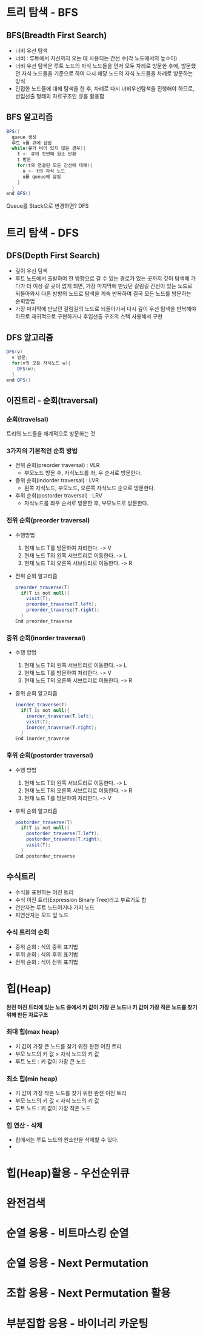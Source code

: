 # 트리 탐색 - BFS
## BFS(Breadth First Search)
- 너비 우선 탐색
- 너비 : 루트에서 자신까지 오는 데 사용되는 간선 수(각 노드에서의 높ㅇ이)
- 너비 우선 탐색은 루트 노드의 자식 노드들을 먼저 모두 차례로 방문한 후에, 방문했던 자식 노드들을 기준으로 하여 다시 해당 노드의 자식 노드들을 차례로 방문하는 방식
- 인접한 노드들에 대해 탐색을 한 후, 차례로 다시 너비우선탐색을 진행해야 하므로, 선입선출 형태의 자료구조인 큐를 활용함

## BFS 알고리즘
```java
BFS()
  queue 생성
  루트 v를 큐에 삽입
  while(큐가 비어 있지 않은 경우){
    t <- 큐의 첫번째 원소 반환
    t 방문
    for(t와 연결된 모든 간선에 대해){
      u <- t의 자식 노드
      u를 queue에 삽입
    }
  }
end BFS()
```

Queue를 Stack으로 변경하면? DFS

# 트리 탐색 - DFS
## DFS(Depth First Search)
- 깊이 우선 탐색
- 루트 노드에서 출발하여 한 방향으로 갈 수 있는 경로가 있는 곳까지 깊이 탐색해 가다가 더 이상 갈 곳이 없게 되면, 가장 마지막에 만났던 갈림길 간선이 있는 노드로 되돌아와서 다른 방향의 노드로 탐색을 계속 반복하여 결국 모든 노드를 방문하는 순회방법
- 가장 마지막에 만났던 갈림길의 노드로 되돌아가서 다시 깊이 우선 탐색을 반복해야 하므로 재귀적으로 구현하거나 후입선출 구조의 스택 사용해서 구현

## DFS 알고리즘
```java
DFS(v)
  v 방문;
  for(v의 모든 자식노드 w){
    DFS(w);
  }
end DFS()
```

## 이진트리 - 순회(traversal)
### 순회(travelsal)
트리의 노드들을 체계적으로 방문하는 것
### 3가지의 기본적인 순회 방법
- 전위 순회(preorder traversal) : VLR
  - 부모노드 방문 후, 자식노드를 좌, 우 순서로 방문한다.
- 중위 순회(indorder traversal) : LVR
  - 왼쪽 자식노드, 부모노드, 오른쪽 자식노드 순으로 방문한다.
- 후위 순회(postorder traversal) : LRV
  - 자식노드를 좌우 순서로 방문한 후, 부모노드로 방문한다.
  
### 전위 순회(preorder traversal)
- 수행방법
  1. 현재 노드 T를 방문하여 처리한다. -> V
  2. 현재 노드 T의 왼쪽 서브트리로 이동한다. -> L
  3. 현재 노드 T의 오른쪽 서브트리로 이동한다. -> R
  
- 전위 순회 알고리즘
  ```java
  preorder_traverse(T)
    if(T is not null){
      visit(T);
      preorder_traverse(T.left);
      preorder_traverse(T.right);
    }
  End preorder_traverse
  ```

### 중위 순회(inorder traversal)
- 수행 방법
  1. 현재 노드 T의 왼쪽 서브트리로 이동한다. -> L
  2. 현재 노드 T를 방문하여 처리한다. -> V
  3. 현재 노드 T의 오른쪽 서브트리로 이동한다. -> R

- 중위 순회 알고리즘
  ```java
  inorder_traverse(T)
    if(T is not null){
      inorder_traverse(T.left);
      visit(T);
      inorder_traverse(T.right);
    }
  End inorder_traverse
  ```
  
### 후위 순회(postorder traversal)
- 수행 방법
  1. 현재 노드 T의 왼쪽 서브트리로 이동한다. -> L
  2. 현재 노드 T의 오른쪽 서브트리로 이동한다. -> R
  3. 현재 노드 T를 방문하여 처리한다. -> V

- 후위 순회 알고리즘
  ```java
  postorder_traverse(T)
    if(T is not null){
      postorder_traverse(T.left);
      postorder_traverse(T.right);
      visit(T);
    }
  End postorder_traverse
  ```
  
## 수식트리
- 수식을 표현하는 이진 트리
- 수식 이진 트리(Expression Binary Tree)라고 부르기도 함
- 연산자는 루트 노드이거나 가지 노드
- 피연산자는 모드 잎 노드

### 수식 트리의 순회
- 중위 순회 : 식의 중위 표기법
- 후위 순회 : 식의 후위 표기법
- 전위 순회 : 식이 전위 표기법

# 힙(Heap)
#### 완전 이진 트리에 있는 노드 중에서 키 값이 가장 큰 노드나 키 값이 가장 작은 노드를 찾기 위해 만든 자료구조
### 최대 힙(max heap)
- 키 값이 가장 큰 노드를 찾기 위한 완전 이진 트리
- 부모 노드의 키 값 > 자식 노드의 키 값
- 루트 노드 : 키 값이 가장 큰 노드

### 최소 힙(min heap)
- 키 값이 가장 작은 노드를 찾기 위한 완전 이진 트리
- 부모 노드의 키 값 < 자식 노드의 키 값
- 루트 노드 : 키 값이 가장 작은 노드

### 힙 연산 - 삭제 
- 힙에서는 루트 노드의 원소만을 삭제할 수 있다.
- 
# 힙(Heap)활용 - 우선순위큐
# 완전검색
# 순열 응용 - 비트마스킹 순열
# 순열 응용 - Next Permutation
# 조합 응용 - Next Permutation 활용
# 부분집합 응용 - 바이너리 카운팅
